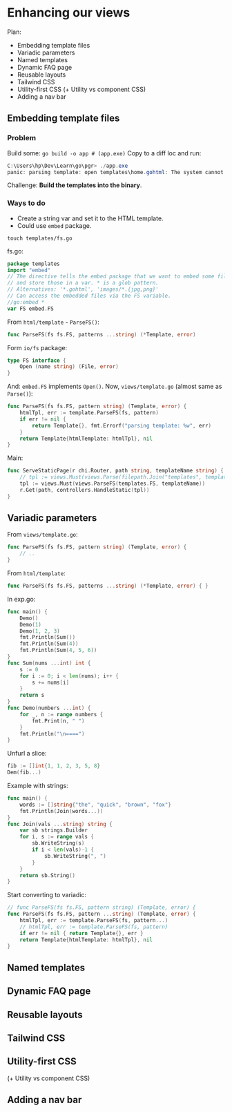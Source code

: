 # Enhancing our views 

Plan: 
* Embedding template files 
* Variadic parameters 
* Named templates 
* Dynamic FAQ page 
* Reusable layouts 
* Tailwind CSS 
* Utility-first CSS (+ Utility vs component CSS)
* Adding a nav bar 


## Embedding template files 

### Problem 

Build some: `go build -o app # (app.exe)`
Copy to a diff loc and run:
```powershell
C:\Users\hp\Dev\Learn\go\pgr> ./app.exe
panic: parsing template: open templates\home.gohtml: The system cannot find the path specified.
```
Challenge: **Build the templates into the binary**. 

### Ways to do

* Create a string var and set it to the HTML template. 
* Could use `embed` package. 

```
touch templates/fs.go
```
fs.go:  

```go
package templates
import "embed"
// The directive tells the embed package that we want to embed some files at compile time 
// and store those in a var. * is a glob pattern. 
// Alternatives: '*.gohtml', 'images/*.{jpg,png}'
// Can access the embedded files via the FS variable. 
//go:embed *
var FS embed.FS 
```  

From `html/template` - `ParseFS()`:  
```go
func ParseFS(fs fs.FS, patterns ...string) (*Template, error) 
```
Form `io/fs` package:  
```go
type FS interface {
    Open (name string) (File, error)
}
```
And: `embed.FS` implements `Open()`. 
Now, `views/template.go` (almost same as `Parse()`):  
```go
func ParseFS(fs fs.FS, pattern string) (Template, error) {
	htmlTpl, err := template.ParseFS(fs, pattern)
	if err != nil {
		return Template{}, fmt.Errorf("parsing template: %w", err)
	}
	return Template{htmlTemplate: htmlTpl}, nil
}
```
Main: 
```go
func ServeStaticPage(r chi.Router, path string, templateName string) {
	// tpl := views.Must(views.Parse(filepath.Join("templates", templateName)))
	tpl := views.Must(views.ParseFS(templates.FS, templateName))
	r.Get(path, controllers.HandleStatic(tpl))
}
```

## Variadic parameters 

From `views/template.go`:  
```go
func ParseFS(fs fs.FS, pattern string) (Template, error) {
	// ..
}
```
From `html/template`:  
```go
func ParseFS(fs fs.FS, patterns ...string) (*Template, error) { }
```
In exp.go:  
```go
func main() {
	Demo()
	Demo(1)
	Demo(1, 2, 3)
	fmt.Println(Sum())
	fmt.Println(Sum(4))
	fmt.Println(Sum(4, 5, 6))
}
func Sum(nums ...int) int {
	s := 0
	for i := 0; i < len(nums); i++ {
		s += nums[i]
	}
	return s
}
func Demo(numbers ...int) {
	for _, n := range numbers {
		fmt.Print(n, " ")
	}
	fmt.Println("\n====")
}
```
Unfurl a slice:  
```go
fib := []int{1, 1, 2, 3, 5, 8}
Dem(fib...)
```
Example with strings:  
```go
func main() {
	words := []string{"the", "quick", "brown", "fox"}
	fmt.Println(Join(words...))
}
func Join(vals ...string) string {
	var sb strings.Builder
	for i, s := range vals {
		sb.WriteString(s)
		if i < len(vals)-1 {
			sb.WriteString(", ")
		}
	}
	return sb.String()
}
```
Start converting to variadic:  
```go
// func ParseFS(fs fs.FS, pattern string) (Template, error) {
func ParseFS(fs fs.FS, pattern ...string) (Template, error) {
	htmlTpl, err := template.ParseFS(fs, pattern...)
	// htmlTpl, err := template.ParseFS(fs, pattern)
	if err != nil { return Template{}, err }
	return Template{htmlTemplate: htmlTpl}, nil
}
```

## Named templates 
## Dynamic FAQ page 
## Reusable layouts 
## Tailwind CSS 
## Utility-first CSS 
(+ Utility vs component CSS)
## Adding a nav bar 